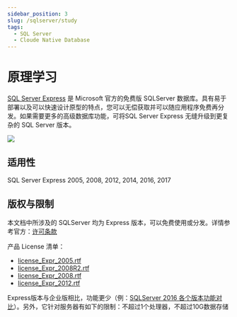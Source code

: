 ```yaml
---
sidebar_position: 3
slug: /sqlserver/study
tags:
  - SQL Server
  - Cloude Native Database
---
```


# 原理学习

[SQL Server Express](https://www.sqlserver.com) 是 Microsoft 官方的免费版 SQLServer 数据库。具有易于部署以及可以快速设计原型的特点，您可以无偿获取并可以随应用程序免费再分发。如果需要更多的高级数据库功能，可将SQL Server Express 无缝升级到更复杂的 SQL Server 版本。

![](https://libs.websoft9.com/Websoft9/DocsPicture/zh/sqlserver/microsoft-sql-server-express.png)

## 适用性

SQL Server Express 2005, 2008, 2012, 2014, 2016, 2017

## 版权与限制

本文档中所涉及的 SQLServer 均为 Express 版本，可以免费使用或分发。详情参考官方：[许可条款](https://www.microsoft.com/zh-cn/download/details.aspx?id=29693)

产品 License 清单： 

* [license_Expr_2005.rtf](https://libs.websoft9.com/Websoft9/DocsPicture/zh/sqlserver/license/license_Expr_2005.rtf)
* [license_Expr_2008R2.rtf](https://libs.websoft9.com/Websoft9/DocsPicture/zh/sqlserver/license/license_Expr_2008R2.rtf)
* [license_Expr_2008.rtf](https://libs.websoft9.com/Websoft9/DocsPicture/zh/sqlserver/license/license_Expr_2008.rtf)
* [license_Expr_2012.rtf](https://libs.websoft9.com/Websoft9/DocsPicture/zh/sqlserver/license/license_Expr_2012.rtf)

Express版本与企业版相比，功能更少（例：[SQLServer 2016 各个版本功能对比](https://docs.microsoft.com/zh-cn/sql/sql-server/editions-and-components-of-sql-server-2016?view=sql-server-ver15#Cross-BoxScaleLimits)）。另外，它针对服务器有如下的限制：不超过1个处理器，不超过10G数据存储
